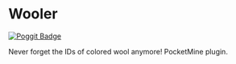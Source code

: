 # Wooler

[![Poggit Badge](https://poggit.pmmp.io/ci.badge/HimbeersaftLP/ColorId/ColorId)](https://poggit.pmmp.io/ci/HimbeersaftLP/ColorId/ColorId)

Never forget the IDs of colored wool anymore! PocketMine plugin.
